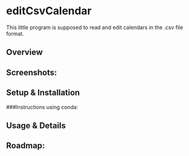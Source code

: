 # editCsvCalendar

This little program is supposed to read and edit calendars in the .csv file format.

## Overview

## Screenshots:

## Setup & Installation

###Instructions using conda:

## Usage & Details

## Roadmap:
